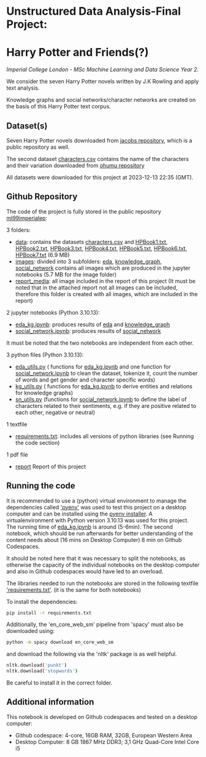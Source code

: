 # Unstructured Data Analysis-Final Project: 
# Harry Potter and Friends(?)

_Imperial College London - MSc Machine Learning and Data Science Year 2._

We consider the seven Harry Potter novels written by J.K Rowling and apply text analysis. 

Knowledge graphs and social networks/character networks are created on the basis of this Harry Potter text corpus.

## Dataset(s)

Seven Harry Potter novels downloaded from [jacobs repository](https://github.com/ErikaJacobs/Harry-Potter-Text-Mining/tree/master/Book%20Text), which is a public repository as well.

The second dataset [characters.csv](./data/characters.csv) contains the name of the characters and their variation downloaded from [ohumu repository](https://github.com/ohumu/HarryPotterNetwork/blob/main/characters.csv)

All datasets were downloaded for this project at 2023-12-13 22:35 (GMT).

## Github Repository

The code of the project is fully stored in the public repository  [ml99imperialep](https://github.com/ml99imperialep/mlds-uda-final-project): 

3 folders:

- [data](./data/): contains the datasets [characters.csv](./data/characters.csv) and [HPBook1.txt](./data/HPBook1.txt), [HPBook2.txt](./data/HPBook2.txt), [HPBook3.txt](./data/HPBook3.txt), [HPBook4.txt](./data/HPBook4.txt), [HPBook5.txt](./data/HPBook5.txt), [HPBook6.txt](./data/HPBook6.txt), [HPBook7.txt](./data/HPBook7.txt)  (6.9 MB)
- [images](./images/): divided into 3 subfolders:  [eda](./images/eda/),  [knowledge_graph](./images/knowledge_graph/),  [social_network](./images/social_network/) contains all images which are produced in the jupyter notebooks (5.7 MB for the image folder)
- [report_media](./report_media/): all image included in the report of this project (It must be noted that in the attached report not all images can be included, therefore this folder is created with all images, which are included in the report)

2 jupyter notebooks (Python 3.10.13):

- [eda_kg.ipynb](./eda_kg.ipynb): produces results of [eda](./images/eda/) and [knowledge_graph](./images/knowledge_graph/)
- [social_network.ipynb](./social_network.ipynb): produces results of [social_network](./images/social_network/)

It must be noted that the two notebooks are independent from each other.

3 python files (Python 3.10.13):

- [eda_utils.py](./eda_utils.py) ( functions for [eda_kg.ipynb](./eda_kg.ipynb) and one function for [social_network.ipynb](./social_network.ipynb) to clean the dataset, tokenize it, count the number of words and get gender and character specific words)
- [kg_utils.py](./kg_utils.py) ( functions for [eda_kg.ipynb](./eda_kg.ipynb) to derive entities and relations for knowledge graphs)
- [sn_utils.py](./sn_utils.py) (functions for [social_network.ipynb](./social_network.ipynb) to define the label of characters related to their sentiments, e.g. if they are positive related to each other, negative or neutral)


1 textfile

- [requirements.txt](./requirements.txt): includes all versions of python libraries (see Running the code section)

1 pdf file

- [report](./02363795_UDA_final_project_ep.pdf) Report of this project


## Running the code
It is recommended to use a (python) virtual environment to manage the dependencies called ['pyenv'](https://github.com/pyenv/pyenv) was used to test this project on a desktop computer and can be installed using the [pyenv installer](https://github.com/pyenv/pyenv-installer). A virtualenvironment with Python version 3.10.13 was used for this project. The running time of [eda_kg.ipynb](./eda_kg.ipynb) is around (5-6min). The second notebook, which should be run afterwards for better understanding of the content needs about (16 mins on Desktop Computer) 8 min on Github Codespaces. 

It should be noted here that it was necessary to split the notebooks, as otherwise the capacity of the individual notebooks on the desktop computer and also in Github codespaces would have led to an overload.

The libraries needed to run the notebooks are stored in the following textfile ['requirements.txt'](./requirements.txt). (it is the same for both notebooks)

To install the dependencies:

```bash
pip install -r requirements.txt
```
Additionally, the 'en_core_web_sm' pipeline from 'spacy' must also be downloaded using:

```bash
python -m spacy download en_core_web_sm
```

and download the following via the 'nltk' package is as well helpful.

```bash
nltk.download('punkt')
nltk.download('stopwords')
```

Be careful to install it in the correct folder.

## Additional information
This notebook is developed on Github codespaces and tested on a desktop computer:
- Github codespace: 4-core, 16GB RAM, 32GB, European Western Area
- Desktop Computer: 8 GB 1867 MHz DDR3; 3,1 GHz Quad-Core Intel Core i5


